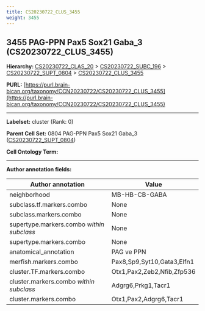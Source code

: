 ```yaml
---
title: CS20230722_CLUS_3455
weight: 3455
---
```

## 3455 PAG-PPN Pax5 Sox21 Gaba_3 (CS20230722_CLUS_3455)
<b>Hierarchy: </b>
[CS20230722_CLAS_20](../CS20230722_CLAS_20) >
[CS20230722_SUBC_196](../CS20230722_SUBC_196) >
[CS20230722_SUPT_0804](../CS20230722_SUPT_0804) >
[CS20230722_CLUS_3455](../CS20230722_CLUS_3455)

**PURL:** [https://purl.brain-bican.org/taxonomy/CCN20230722/CS20230722_CLUS_3455](https://purl.brain-bican.org/taxonomy/CCN20230722/CS20230722_CLUS_3455)

---


**Labelset:** cluster (Rank: 0)

**Parent Cell Set:** 0804 PAG-PPN Pax5 Sox21 Gaba_3 ([CS20230722_SUPT_0804](../CS20230722_SUPT_0804))



**Cell Ontology Term:** 

[MARKER GENES.]: #


---

[TRANSFERRED ANNOTATIONS.]: #


[AUTHOR ANNOTATION FIELDS.]: #


**Author annotation fields:**

| Author annotation | Value |
|-------------------|-------|
|neighborhood|MB-HB-CB-GABA|
|subclass.tf.markers.combo|None|
|subclass.markers.combo|None|
|supertype.markers.combo _within subclass_|None|
|supertype.markers.combo|None|
|anatomical_annotation|PAG ve PPN|
|merfish.markers.combo|Pax8,Sp9,Syt10,Gata3,Elfn1|
|cluster.TF.markers.combo|Otx1,Pax2,Zeb2,Nfib,Zfp536|
|cluster.markers.combo _within subclass_|Adgrg6,Prkg1,Tacr1|
|cluster.markers.combo|Otx1,Pax2,Adgrg6,Tacr1|
